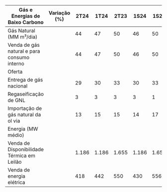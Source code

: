 |Gás e Energias de Baixo Carbono|Variação (%)|2T24|1T24|2T23|1S24|1S23|2T24 X 1T24|2T24 X 2T23|1S24 X 1S23|
|---|---|---|---|---|---|---|---|---|---|
|Gás Natural (MM m³/dia)| |44|47|50|46|50|(6,4)|(12,0)|(8,0)|
|Venda de gás natural e para consumo interno| |44|47|50|46|50|(6,4)|(12,0)|(8,0)|
|Oferta| | | | | | | | | |
|Entrega de gás nacional| |29|30|33|30|33|(3,3)|(12,1)|(9,1)|
|Regaseificação de GNL| |3|3|3|3|1|−|−|200,0|
|Importação de gás natural da ol via| |13|15|15|14|17|(13,3)|(13,3)|(17,6)|
|Energia (MW médio)| | | | | | | | | |
|Venda de Disponibilidade Térmica em Leilão| |1.186|1.186|1.655|1.186|1.655|0,0|(28,3)|(28,3)|
|Venda de energia elétrica| |418|442|550|430|556|(5,5)|(24,0)|(22,7)|